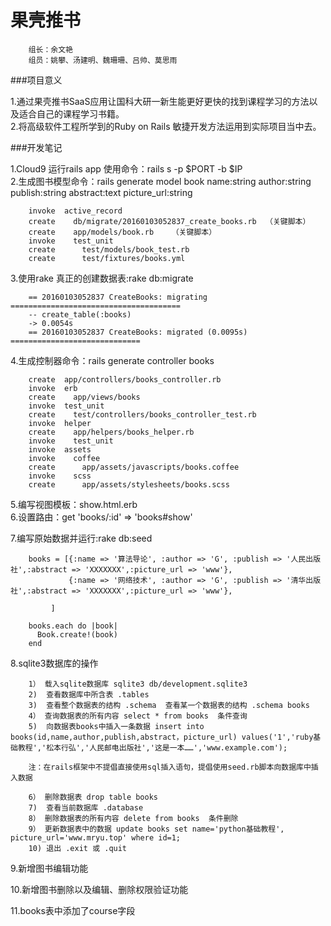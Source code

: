果壳推书
===========================================
		组长：余文艳
		组员：姚攀、汤建明、魏珊珊、吕帅、莫思雨

###项目意义

1.通过果壳推书SaaS应用让国科大研一新生能更好更快的找到课程学习的方法以及适合自己的课程学习书籍。<br>
2.将高级软件工程所学到的Ruby on Rails 敏捷开发方法运用到实际项目当中去。<br>


###开发笔记

1.Cloud9 运行rails app 使用命令：rails s -p  $PORT   -b $IP<br>
2.生成图书模型命令：rails generate model book name:string author:string publish:string abstract:text picture_url:string   

		invoke  active_record
		create    db/migrate/20160103052837_create_books.rb  （关键脚本）
		create    app/models/book.rb    （关键脚本）
		invoke    test_unit
		create      test/models/book_test.rb
		create      test/fixtures/books.yml
		
3.使用rake 真正的创建数据表:rake db:migrate

		== 20160103052837 CreateBooks: migrating ======================================
		-- create_table(:books)
   		-> 0.0054s
		== 20160103052837 CreateBooks: migrated (0.0095s) =============================
      

4.生成控制器命令：rails generate controller books

		create  app/controllers/books_controller.rb
		invoke  erb
		create    app/views/books
		invoke  test_unit
		create    test/controllers/books_controller_test.rb
		invoke  helper
		create    app/helpers/books_helper.rb
		invoke    test_unit
		invoke  assets
		invoke    coffee
		create      app/assets/javascripts/books.coffee
		invoke    scss
		create      app/assets/stylesheets/books.scss
		
5.编写视图模板：show.html.erb<br>
6.设置路由：get 'books/:id' => 'books#show'<br>

7.编写原始数据并运行:rake db:seed

		books = [{:name => '算法导论', :author => 'G', :publish => '人民出版社',:abstract => 'XXXXXXX',:picture_url => 'www'},
		    	 {:name => '网络技术', :author => 'G', :publish => '清华出版社',:abstract => 'XXXXXXX',:picture_url => 'www'},
		
		  	 ]
		
		books.each do |book|
		  Book.create!(book)
		end
		
8.sqlite3数据库的操作

		1） 载入sqlite数据库 sqlite3 db/development.sqlite3
		2)  查看数据库中所含表 .tables
		3)  查看整个数据表的结构 .schema  查看某一个数据表的结构 .schema books
		4） 查询数据表的所有内容 select * from books  条件查询 
		5)  向数据表books中插入一条数据 insert into books(id,name,author,publish,abstract，picture_url) values('1','ruby基础教程','松本行弘','人民邮电出版社','这是一本……','www.example.com');
		
		注：在rails框架中不提倡直接使用sql插入语句，提倡使用seed.rb脚本向数据库中插入数据
		
		6） 删除数据表 drop table books
		7)  查看当前数据库 .database
		8） 删除数据表的所有内容 delete from books  条件删除
		9） 更新数据表中的数据 update books set name='python基础教程', picture_url='www.mryu.top' where id=1;
		10) 退出 .exit 或 .quit
		
9.新增图书编辑功能

10.新增图书删除以及编辑、删除权限验证功能

11.books表中添加了course字段